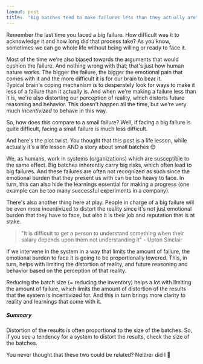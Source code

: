 ```yaml
---
layout: post
title:  "Big batches tend to make failures less than they actually are"
---
```


Remember the last time you faced a big failure. How difficult was it to acknowledge it and how long did that process take?
As you know, sometimes we can go whole life without being willing or ready to face it. 

Most of the time we're also biased towards the arguments that would cushion the failure. And nothing wrong with that; that's just how human nature works.
The bigger the failure, the bigger the emotional pain that comes with it and the more difficult it is for our brain to bear it.  
Typical brain's coping mechanism is to desperately look for ways to make it less of a failure than it actually is. And when we're making a failure less than it is, we're also distorting our perception of reality, which distorts future reasoning and behavior.
This doesn't happen all the time, but we're very much _incentivized_ to behave in this way.

So, how does this compare to a small failure? Well, if facing a big failure is quite difficult, facing a small failure is much less difficult.


And here's the plot twist. You thought that this post is a life lesson, while actually it's a life lesson AND a story about small batches 😊

We, as humans, work in systems (organizations) which are susceptible to the same effect.
Big batches inherently carry big risks, which often lead to big failures. And these failures are often not recognized as such since the emotional burden that they present us with can be too heavy to face. In turn, this can also hide the learnings essential for making a progress (one example can be too many successful experiments in a company).

There's also another thing here at play. People in charge of a big failure will be even more incentivized to distort the reality since it's not just emotional burden that they have to face, but also it is their job and reputation that is at stake.

> "It is difficult to get a person to understand something when their salary depends upon them not understanding it" - Upton Sinclair

If we intervene in the system in a way that limits the amount of failure, the emotional burden to face it is going to be proportionally lowered. This, in turn, helps with limiting the distortion of reality, and future reasoning and behavior based on the perception of that reality.  

Reducing the batch size (= reducing the inventory) helps a lot with limiting the amount of failure, which limits the amount of distortion of the results that the system is incentivized for. And this in turn brings more clarity to reality and learnings that come with it.

##### Summary
Distortion of the results is often proportional to the size of the batches. So, if you see a tendency for a system to distort the results, check the size of the batches.

You never thought that these two could be related? Neither did I 🙂
